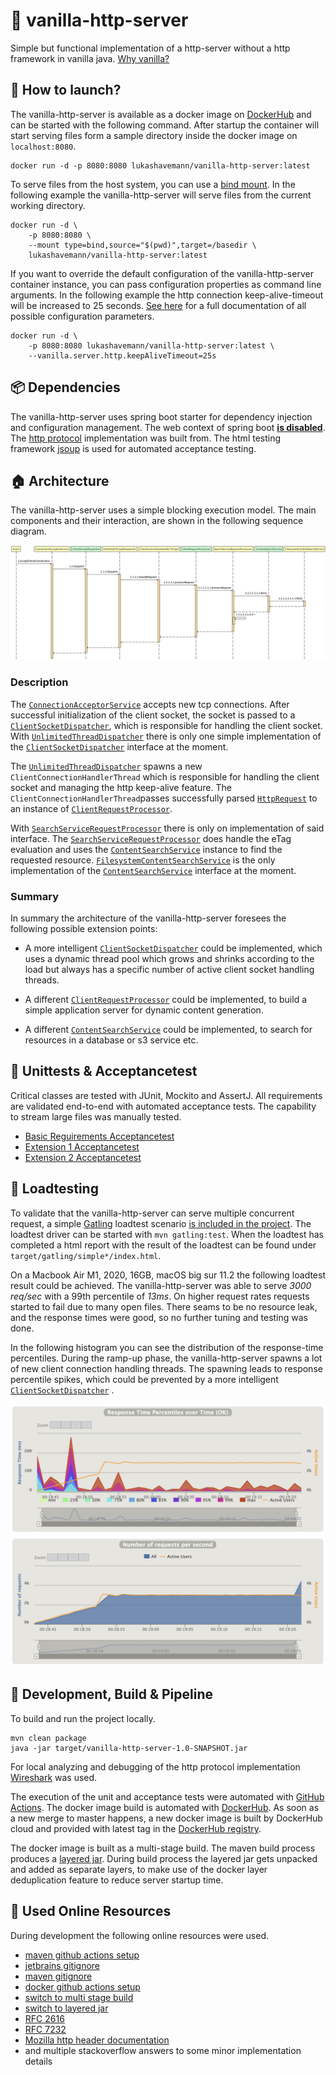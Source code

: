 # :icecream: vanilla-http-server

Simple but functional implementation of a http-server without a http framework in vanilla
java. [Why vanilla?](https://thisinterestsme.com/vanilla-javascript/)

## :whale2: How to launch?

The vanilla-http-server is available as a docker image
on [DockerHub](https://hub.docker.com/repository/docker/lukashavemann/vanilla-http-server) and can be started with the
following command. After startup the container will start serving files form a sample directory inside the docker image
on `localhost:8080`.

```
docker run -d -p 8080:8080 lukashavemann/vanilla-http-server:latest
```

To serve files from the host system, you can use a [bind mount](https://docs.docker.com/storage/bind-mounts/). In the
following example the vanilla-http-server will serve files from the current working directory.

```
docker run -d \
    -p 8080:8080 \
    --mount type=bind,source="$(pwd)",target=/basedir \
    lukashavemann/vanilla-http-server:latest
```

If you want to override the default configuration of the vanilla-http-server container instance, you can pass
configuration properties as command line arguments. In the following example the http connection keep-alive-timeout will
be increased to 25 seconds. [See here](/src/main/resources/default-application.yml) for a full documentation of all
possible configuration parameters.

````
docker run -d \
    -p 8080:8080 lukashavemann/vanilla-http-server:latest \
    --vanilla.server.http.keepAliveTimeout=25s
````

## :package: Dependencies

The vanilla-http-server uses spring boot starter for dependency injection and configuration management. The web context
of spring boot **[is disabled](src/main/java/de/havemann/lukas/vanillahttp/VanillaHttpServer.java)**.
The [http protocol](src/main/java/de/havemann/lukas/vanillahttp/protocol)
implementation was built from. The html testing framework [jsoup](https://jsoup.org) is used for automated acceptance
testing.

## :house: Architecture

The vanilla-http-server uses a simple blocking execution model. The main components and their interaction, are shown in
the following sequence diagram.

![Architecture overview](doc/main-components.png)

### Description

The [`ConnectionAcceptorService`](src/main/java/de/havemann/lukas/vanillahttp/server/ConnectionAcceptorService.java)
accepts new tcp connections. After successful initialization of the client socket, the socket is passed to
a [`ClientSocketDispatcher`](src/main/java/de/havemann/lukas/vanillahttp/dispatcher/ClientSocketDispatcher.java), which
is responsible for handling the client socket. With
[`UnlimitedThreadDispatcher`](src/main/java/de/havemann/lukas/vanillahttp/dispatcher/UnlimitedThreadDispatcher.java)
there is only one simple implementation of
the [`ClientSocketDispatcher`](src/main/java/de/havemann/lukas/vanillahttp/dispatcher/ClientSocketDispatcher.java)
interface at the moment.

The [`UnlimitedThreadDispatcher`](src/main/java/de/havemann/lukas/vanillahttp/dispatcher/UnlimitedThreadDispatcher.java)
spawns a new `ClientConnectionHandlerThread` which is responsible for handling the client socket and managing the http
keep-alive feature. The `ClientConnectionHandlerThread`passes successfully
parsed [`HttpRequest`](src/main/java/de/havemann/lukas/vanillahttp/protocol/request/HttpRequest.java) to an instance
of [`ClientRequestProcessor`](src/main/java/de/havemann/lukas/vanillahttp/dispatcher/ClientRequestProcessor.java).

With [`SearchServiceRequestProcessor`](src/main/java/de/havemann/lukas/vanillahttp/search/SearchServiceRequestProcessor.java)
there is only on implementation of said interface.
The [`SearchServiceRequestProcessor`](src/main/java/de/havemann/lukas/vanillahttp/search/SearchServiceRequestProcessor.java)
does handle the eTag evaluation and uses
the [`ContentSearchService`](src/main/java/de/havemann/lukas/vanillahttp/search/ContentSearchService.java) instance to
find the requested
resource. [`FilesystemContentSearchService`](src/main/java/de/havemann/lukas/vanillahttp/search/FilesystemContentSearchService.java)
is the only implementation of
the [`ContentSearchService`](src/main/java/de/havemann/lukas/vanillahttp/search/ContentSearchService.java) interface at
the moment.

### Summary

In summary the architecture of the vanilla-http-server foresees the following possible extension points:

- A more
  intelligent [`ClientSocketDispatcher`](src/main/java/de/havemann/lukas/vanillahttp/dispatcher/ClientSocketDispatcher.java)
  could be implemented, which uses a dynamic thread pool which grows and shrinks according to the load but always has a
  specific number of active client socket handling threads.
- A
  different [`ClientRequestProcessor`](src/main/java/de/havemann/lukas/vanillahttp/dispatcher/ClientRequestProcessor.java)
  could be implemented, to build a simple application server for dynamic content generation.

- A different  [`ContentSearchService`](src/main/java/de/havemann/lukas/vanillahttp/search/ContentSearchService.java)
  could be implemented, to search for resources in a database or s3 service etc.

## :test_tube: Unittests & Acceptancetest

Critical classes are tested with JUnit, Mockito and AssertJ. All requirements are validated end-to-end with automated
acceptance tests. The capability to stream large files was manually tested.

* [Basic Reguirements Acceptancetest](src/test/java/de/havemann/lukas/vanillahttp/acceptancetest/BasicRequirementsAcceptanceTest.java)
* [Extension 1 Acceptancetest](src/test/java/de/havemann/lukas/vanillahttp/acceptancetest/Extension1AcceptanceTest.java)
* [Extension 2 Acceptancetest](src/test/java/de/havemann/lukas/vanillahttp/acceptancetest/Extension2AcceptanceTest.java)

## :gun: Loadtesting

To validate that the vanilla-http-server can serve multiple concurrent request, a simple [Gatling](https://gatling.io/)
loadtest
scenario [is included in the project](src/test/scala/de/havemann/lukas/vanillahttp/SimpleVanillaRequestSimulation.scala). The loadtest driver can be started with ```mvn gatling:test```. When the loadtest has completed a html report with the
result of the loadtest can be found under ```target/gatling/simple*/index.html```.

On a Macbook Air M1, 2020, 16GB, macOS big sur 11.2 the following loadtest result could be achieved. The
vanilla-http-server was able to serve _3000 req/sec_ with a 99th percentile of _13ms_. On higher request rates requests
started to fail due to many open files. There seams to be no resource leak, and the response times were good, so no
further tuning and testing was done.

In the following histogram you can see the distribution of the response-time percentiles. During the ramp-up phase, the
vanilla-http-server spawns a lot of new client connection handling threads. The spawning leads to response percentile
spikes, which could be prevented by a more
intelligent  [`ClientSocketDispatcher`](src/main/java/de/havemann/lukas/vanillahttp/dispatcher/ClientSocketDispatcher.java) .

![Distribution of response times](doc/histograms.png)

## :hammer: Development, Build & Pipeline

To build and run the project locally.

```
mvn clean package
java -jar target/vanilla-http-server-1.0-SNAPSHOT.jar
```

For local analyzing and debugging of the http protocol implementation [Wireshark](https://www.wireshark.org/) was used.

The execution of the unit and acceptance tests were automated
with [GitHub Actions](https://github.com/LukasHavemann/vanilla-http-server/actions). The docker image build is automated
with [DockerHub](https://hub.docker.com/repository/docker/lukashavemann/vanilla-http-server). As soon as a new merge to
master happens, a new docker image is built by DockerHub cloud and provided with latest tag in
the [DockerHub registry](https://hub.docker.com/repository/docker/lukashavemann/vanilla-http-server).

The docker image is built as a multi-stage build. The maven build process produces
a [layered jar](https://docs.spring.io/spring-boot/docs/current/maven-plugin/reference/htmlsingle/#repackage-layers).
During build process the layered jar gets unpacked and added as separate layers, to make use of the docker layer
deduplication feature to reduce server startup time.

## :book: Used Online Resources

During development the following online resources were used.

- [maven github actions setup](https://docs.github.com/en/actions/guides/building-and-testing-java-with-maven)
- [jetbrains gitignore](https://github.com/github/gitignore/blob/master/Global/JetBrains.gitignore)
- [maven gitignore](https://github.com/github/gitignore/blob/master/Maven.gitignore)
- [docker github actions setup](https://github.com/marketplace/actions/build-and-push-docker-images)
- [switch to multi stage build](https://stackoverflow.com/questions/61388905/github-action-to-maven-build-followed-by-docker-build-push)
- [switch to layered jar](https://spring.io/blog/2020/01/27/creating-docker-images-with-spring-boot-2-3-0-m1)
- [RFC 2616](https://tools.ietf.org/html/rfc2616)
- [RFC 7232](https://tools.ietf.org/html/rfc7232)
- [Mozilla http header documentation](https://developer.mozilla.org/en-US/docs/Web/HTTP/Headers)
- and multiple stackoverflow answers to some minor implementation details